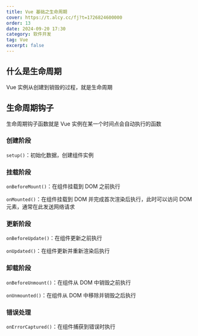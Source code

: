 ```yaml
---
title: Vue 基础之生命周期
cover: https://t.alcy.cc/fj?t=1726824600000
order: 13
date: 2024-09-20 17:30
category: 软件开发
tag: Vue
excerpt: false
---
```

## 什么是生命周期

Vue 实例从创建到销毁的过程，就是生命周期

## 生命周期钩子

生命周期钩子函数就是 Vue 实例在某一个时间点会自动执行的函数

### 创建阶段

`setup()`：初始化数据，创建组件实例

### 挂载阶段

`onBeforeMount()`：在组件挂载到 DOM 之前执行

`onMounted()`：在组件挂载到 DOM 并完成首次渲染后执行，此时可以访问 DOM 元素，通常在此发送网络请求

### 更新阶段

`onBeforeUpdate()`：在组件更新之前执行

`onUpdated()`：在组件更新并重新渲染后执行

### 卸载阶段

`onBeforeUnmount()`：在组件从 DOM 中销毁之前执行

`onUnmounted()`：在组件从 DOM 中移除并销毁之后执行

### 错误处理

`onErrorCaptured()`：在组件捕获到错误时执行
